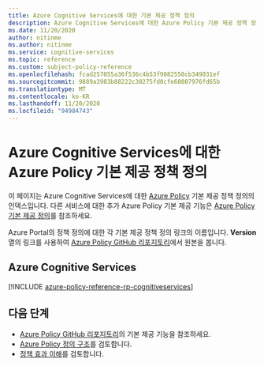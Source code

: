 ```yaml
---
title: Azure Cognitive Services에 대한 기본 제공 정책 정의
description: Azure Cognitive Services에 대한 Azure Policy 기본 제공 정책 정의를 나열합니다. 이러한 기본 제공 정책 정의는 Azure 리소스를 관리하는 일반적인 방법을 제공합니다.
ms.date: 11/20/2020
author: nitinme
ms.author: nitinme
ms.service: cognitive-services
ms.topic: reference
ms.custom: subject-policy-reference
ms.openlocfilehash: fcad257055a36f536c4b53f9082550cb349031ef
ms.sourcegitcommit: 9889a3983b88222c30275fd0cfe60807976fd65b
ms.translationtype: MT
ms.contentlocale: ko-KR
ms.lasthandoff: 11/20/2020
ms.locfileid: "94984743"
---
```

# <a name="azure-policy-built-in-policy-definitions-for-azure-cognitive-services"></a>Azure Cognitive Services에 대한 Azure Policy 기본 제공 정책 정의

이 페이지는 Azure Cognitive Services에 대한 [Azure Policy](../governance/policy/overview.md) 기본 제공 정책 정의의 인덱스입니다. 다른 서비스에 대한 추가 Azure Policy 기본 제공 기능은 [Azure Policy 기본 제공 정의](../governance/policy/samples/built-in-policies.md)를 참조하세요.

Azure Portal의 정책 정의에 대한 각 기본 제공 정책 정의 링크의 이름입니다. **Version** 열의 링크를 사용하여 [Azure Policy GitHub 리포지토리](https://github.com/Azure/azure-policy)에서 원본을 봅니다.

## <a name="azure-cognitive-services"></a>Azure Cognitive Services

[!INCLUDE [azure-policy-reference-rp-cognitiveservices](../../includes/policy/reference/byrp/microsoft.cognitiveservices.md)]

## <a name="next-steps"></a>다음 단계

- [Azure Policy GitHub 리포지토리](https://github.com/Azure/azure-policy)의 기본 제공 기능을 참조하세요.
- [Azure Policy 정의 구조](../governance/policy/concepts/definition-structure.md)를 검토합니다.
- [정책 효과 이해](../governance/policy/concepts/effects.md)를 검토합니다.
